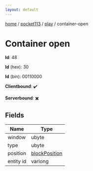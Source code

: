 ```yaml
---
layout: default
---
```


[home](/)  /  [pocket113](/protocol/pocket113)  /  [play](/protocol/pocket113/play)  /  container-open

# Container open

**Id**: 48

**Id** (hex): 30

**Id** (bin): 00110000

**Clientbound**: ✔️

**Serverbound**: ✖️

## Fields

Name | Type
---|---
window | ubyte
type | ubyte
position | [blockPosition](/protocol/pocket113/types/block-position)
entity id | varlong
